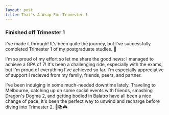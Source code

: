 ```yaml
---
layout: post
title: That's A Wrap For Trimester 1
---
```


### Finished off Trimester 1
I've made it through! It's been quite the journey, but I've successfully completed Trimester 1 of my postgraduate studies. 🎉

I'm so proud of my effort so let me share the good news: I managed to achieve a GPA of 7! It's been a challenging ride, especially with the exams, but I'm proud of everything I've achieved so far. I'm especially appreciative of support I recieved from my family, friends, peers, and partner.

I've been indulging in some much-needed downtime lately. Traveling to Melbourne, catching up on some social events with friends, smashing Dragon's Dogma 2, and getting bodied in Balatro have all been a nice change of pace. It's been the perfect way to unwind and recharge before diving into Trimester 2. 🚀📚🎮